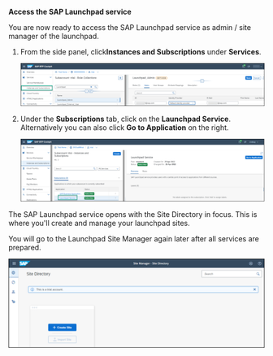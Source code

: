 **Access the SAP Launchpad service**

You are now ready to access the SAP Launchpad service as admin / site manager of the launchpad.


1. From the side panel, click**Instances and Subscriptions** under **Services**.
  
     ![](../images/Instances_and_subscriptions.png)

2. Under the <strong>Subscriptions</strong> tab, click on the <strong>Launchpad Service</strong>. Alternatively you can also click <strong>Go to Application</strong> on the right.</p>
  
     ![](../images/Go_to_application.png)

The SAP Launchpad service opens with the Site Directory in focus. This is where you'll create and manage your launchpad sites. 

You will go to the Launchpad Site Manager again later after all services are prepared.

![](../images/Open_site_directory.png)

